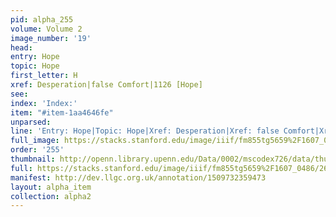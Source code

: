 ```yaml
---
pid: alpha_255
volume: Volume 2
image_number: '19'
head: 
entry: Hope
topic: Hope
first_letter: H
xref: Desperation|false Comfort|1126 [Hope]
see: 
index: 'Index:'
item: "#item-1aa4646fe"
unparsed: 
line: 'Entry: Hope|Topic: Hope|Xref: Desperation|Xref: false Comfort|Xref: 1126 [Hope]|Index:|#item-1aa4646fe'
full_image: https://stacks.stanford.edu/image/iiif/fm855tg5659%2F1607_0486/full/full/0/default.jpg
order: '255'
thumbnail: http://openn.library.upenn.edu/Data/0002/mscodex726/data/thumb/1607_0486_thumb.jpg
full: https://stacks.stanford.edu/image/iiif/fm855tg5659%2F1607_0486/267,2505,3142,830/full/0/default.jpg
manifest: http://dev.llgc.org.uk/annotation/1509732359473
layout: alpha_item
collection: alpha2
---
```

